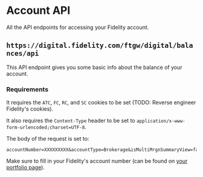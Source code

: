 # Account API

All the API endpoints for accessing your Fidelity account.

## `https://digital.fidelity.com/ftgw/digital/balances/api`

This API endpoint gives you some basic info about the balance of your account.

### Requirements

It requires the `ATC`, `FC`, `RC`, and `SC` cookies to be set (TODO: Reverse engineer Fidelity's cookies).

It also requires the `Content-Type` header to be set to `application/x-www-form-urlencoded;charset=UTF-8`.

The body of the request is set to:
```
accountNumber=XXXXXXXXX&accountType=Brokerage&isMultiMrgnSummaryView=false&systemOfRecord=
```
Make sure to fill in your Fidelity's account number (can be found on [your portfolio page](https://digital.fidelity.com/ftgw/digital/portfolio/summary)).

